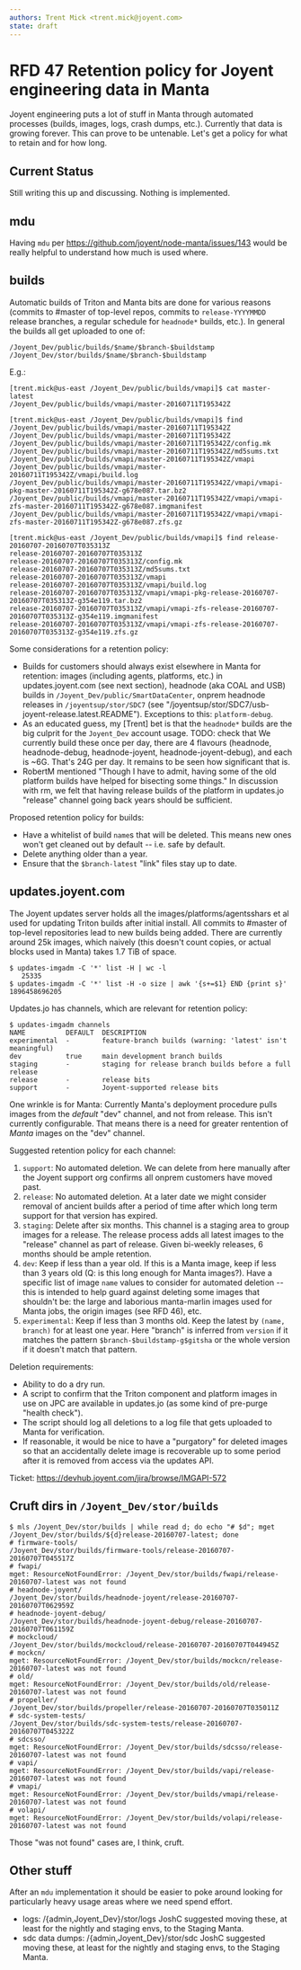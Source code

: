 ```yaml
---
authors: Trent Mick <trent.mick@joyent.com>
state: draft
---
```


# RFD 47 Retention policy for Joyent engineering data in Manta

Joyent engineering puts a lot of stuff in Manta through automated processes
(builds, images, logs, crash dumps, etc.). Currently that data is growing
forever. This can prove to be untenable. Let's get a policy for what to
retain and for how long.


## Current Status

Still writing this up and discussing. Nothing is implemented.


## mdu

Having `mdu` per <https://github.com/joyent/node-manta/issues/143> would be
really helpful to understand how much is used where.


## builds

Automatic builds of Triton and Manta bits are done for various reasons
(commits to #master of top-level repos, commits to `release-YYYYMMDD` release
branches, a regular schedule for `headnode*` builds, etc.). In general the
builds all get uploaded to one of:

```
/Joyent_Dev/public/builds/$name/$branch-$buildstamp
/Joyent_Dev/stor/builds/$name/$branch-$buildstamp
```

E.g.:

```
[trent.mick@us-east /Joyent_Dev/public/builds/vmapi]$ cat master-latest
/Joyent_Dev/public/builds/vmapi/master-20160711T195342Z

[trent.mick@us-east /Joyent_Dev/public/builds/vmapi]$ find /Joyent_Dev/public/builds/vmapi/master-20160711T195342Z
/Joyent_Dev/public/builds/vmapi/master-20160711T195342Z
/Joyent_Dev/public/builds/vmapi/master-20160711T195342Z/config.mk
/Joyent_Dev/public/builds/vmapi/master-20160711T195342Z/md5sums.txt
/Joyent_Dev/public/builds/vmapi/master-20160711T195342Z/vmapi
/Joyent_Dev/public/builds/vmapi/master-20160711T195342Z/vmapi/build.log
/Joyent_Dev/public/builds/vmapi/master-20160711T195342Z/vmapi/vmapi-pkg-master-20160711T195342Z-g678e087.tar.bz2
/Joyent_Dev/public/builds/vmapi/master-20160711T195342Z/vmapi/vmapi-zfs-master-20160711T195342Z-g678e087.imgmanifest
/Joyent_Dev/public/builds/vmapi/master-20160711T195342Z/vmapi/vmapi-zfs-master-20160711T195342Z-g678e087.zfs.gz

[trent.mick@us-east /Joyent_Dev/public/builds/vmapi]$ find release-20160707-20160707T035313Z
release-20160707-20160707T035313Z
release-20160707-20160707T035313Z/config.mk
release-20160707-20160707T035313Z/md5sums.txt
release-20160707-20160707T035313Z/vmapi
release-20160707-20160707T035313Z/vmapi/build.log
release-20160707-20160707T035313Z/vmapi/vmapi-pkg-release-20160707-20160707T035313Z-g354e119.tar.bz2
release-20160707-20160707T035313Z/vmapi/vmapi-zfs-release-20160707-20160707T035313Z-g354e119.imgmanifest
release-20160707-20160707T035313Z/vmapi/vmapi-zfs-release-20160707-20160707T035313Z-g354e119.zfs.gz
```



Some considerations for a retention policy:

- Builds for customers should always exist elsewhere in Manta for retention:
  images (including agents, platforms, etc.) in updates.joyent.com (see
  next section), headnode (aka COAL and USB) builds in
  `/Joyent_Dev/public/SmartDataCenter`, onprem headnode releases in
  `/joyentsup/stor/SDC7` (see
  "/joyentsup/stor/SDC7/usb-joyent-release.latest.README"). Exceptions to this:
  `platform-debug`.
- As an educated guess, my [Trent] bet is that the `headnode*` builds are the
  big culprit for the `Joyent_Dev` account usage.
  TODO: check that
  We currently build these once per day, there are 4 flavours (headnode,
  headnode-debug, headnode-joyent, headnode-joyent-debug), and each is
  ~6G. That's 24G per day. It remains to be seen how significant that is.
- RobertM mentioned "Though I have to admit, having some of the old platform
  builds have helped for bisecting some things."
  In discussion with rm, we felt that having release builds of the platform
  in updates.jo "release" channel going back years should be sufficient.

Proposed retention policy for builds:

- Have a whitelist of build `name`s that will be deleted. This means new ones
  won't get cleaned out by default -- i.e. safe by default.
- Delete anything older than a year.
- Ensure that the `$branch-latest` "link" files stay up to date.


## updates.joyent.com

The Joyent updates server holds all the images/platforms/agentsshars et al
used for updating Triton builds after initial install. All commits to #master
of top-level repositories lead to new builds being added. There are currently
around 25k images, which naively (this doesn't count copies, or actual
blocks used in Manta) takes 1.7 TiB of space.

```
$ updates-imgadm -C '*' list -H | wc -l
   25335
$ updates-imgadm -C '*' list -H -o size | awk '{s+=$1} END {print s}'
1896458696205
```

Updates.jo has channels, which are relevant for retention policy:

```
$ updates-imgadm channels
NAME          DEFAULT  DESCRIPTION
experimental  -        feature-branch builds (warning: 'latest' isn't meaningful)
dev           true     main development branch builds
staging       -        staging for release branch builds before a full release
release       -        release bits
support       -        Joyent-supported release bits
```

One wrinkle is for Manta: Currently Manta's deployment procedure pulls images
from the *default* "dev" channel, and not from release. This isn't currently
configurable. That means there is a need for greater rentention of *Manta*
images on the "dev" channel.

Suggested retention policy for each channel:

1. `support`: No automated deletion. We can delete from here manually after
   the Joyent support org confirms all onprem customers have moved past.
2. `release`: No automated deletion. At a later date we might consider removal
   of ancient builds after a period of time after which long term support for
   that version has expired.
3. `staging`: Delete after six months. This channel is a staging area to group
   images for a release. The release process adds all latest images to the
   "release" channel as part of release. Given bi-weekly releases, 6 months
   should be ample retention.
4. `dev`: Keep if less than a year old. If this is a Manta image, keep if
   less than 3 years old (Q: is this long enough for Manta images?). Have a
   specific list of image `name` values to consider for automated deletion --
   this is intended to help guard against deleting some images that shouldn't
   be: the large and laborious manta-marlin images used for Manta jobs, the
   origin images (see RFD 46), etc.
5. `experimental`: Keep if less than 3 months old. Keep the latest by `(name,
   branch)` for at least one year. Here "branch" is inferred from `version` if
   it matches the pattern `$branch-$buildstamp-g$gitsha` or the whole version if
   it doesn't match that pattern.

Deletion requirements:

- Ability to do a dry run.
- A script to confirm that the Triton component and platform images in use on
  JPC are available in updates.jo (as some kind of pre-purge "health check").
- The script should log all deletions to a log file that gets uploaded to
  Manta for verification.
- If reasonable, it would be nice to have a "purgatory" for deleted images
  so that an accidentally delete image is recoverable up to some period after
  it is removed from access via the updates API.

Ticket: <https://devhub.joyent.com/jira/browse/IMGAPI-572>



## Cruft dirs in `/Joyent_Dev/stor/builds`

```
$ mls /Joyent_Dev/stor/builds | while read d; do echo "# $d"; mget /Joyent_Dev/stor/builds/${d}release-20160707-latest; done
# firmware-tools/
/Joyent_Dev/stor/builds/firmware-tools/release-20160707-20160707T045517Z
# fwapi/
mget: ResourceNotFoundError: /Joyent_Dev/stor/builds/fwapi/release-20160707-latest was not found
# headnode-joyent/
/Joyent_Dev/stor/builds/headnode-joyent/release-20160707-20160707T062959Z
# headnode-joyent-debug/
/Joyent_Dev/stor/builds/headnode-joyent-debug/release-20160707-20160707T061159Z
# mockcloud/
/Joyent_Dev/stor/builds/mockcloud/release-20160707-20160707T044945Z
# mockcn/
mget: ResourceNotFoundError: /Joyent_Dev/stor/builds/mockcn/release-20160707-latest was not found
# old/
mget: ResourceNotFoundError: /Joyent_Dev/stor/builds/old/release-20160707-latest was not found
# propeller/
/Joyent_Dev/stor/builds/propeller/release-20160707-20160707T035011Z
# sdc-system-tests/
/Joyent_Dev/stor/builds/sdc-system-tests/release-20160707-20160707T045322Z
# sdcsso/
mget: ResourceNotFoundError: /Joyent_Dev/stor/builds/sdcsso/release-20160707-latest was not found
# vapi/
mget: ResourceNotFoundError: /Joyent_Dev/stor/builds/vapi/release-20160707-latest was not found
# vmapi/
mget: ResourceNotFoundError: /Joyent_Dev/stor/builds/vmapi/release-20160707-latest was not found
# volapi/
mget: ResourceNotFoundError: /Joyent_Dev/stor/builds/volapi/release-20160707-latest was not found
```

Those "was not found" cases are, I think, cruft.


## Other stuff

After an `mdu` implementation it should be easier to poke around looking for
particularly heavy usage areas where we need spend effort.

- logs: /{admin,Joyent_Dev}/stor/logs
  JoshC suggested moving these, at least for the nightly and staging envs,
  to the Staging Manta.
- sdc data dumps: /{admin,Joyent_Dev}/stor/sdc
  JoshC suggested moving these, at least for the nightly and staging envs,
  to the Staging Manta.
